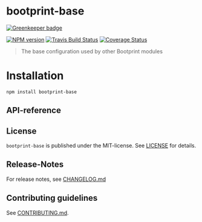 # bootprint-base 

[![Greenkeeper badge](https://badges.greenkeeper.io/bootprint/bootprint-base.svg)](https://greenkeeper.io/)

[![NPM version](https://badge.fury.io/js/bootprint-base.svg)](http://badge.fury.io/js/bootprint-base)
[![Travis Build Status](https://travis-ci.org/bootprint/bootprint-base.svg?branch=master)](https://travis-ci.org/bootprint/bootprint-base)
[![Coverage Status](https://img.shields.io/coveralls/bootprint/bootprint-base.svg)](https://coveralls.io/r/bootprint/bootprint-base)


> The base configuration used by other Bootprint modules


# Installation

```
npm install bootprint-base
```


##  API-reference




## License

`bootprint-base` is published under the MIT-license. 
See [LICENSE](LICENSE) for details.

## Release-Notes
 
For release notes, see [CHANGELOG.md](CHANGELOG.md)
 
## Contributing guidelines

See [CONTRIBUTING.md](CONTRIBUTING.md).